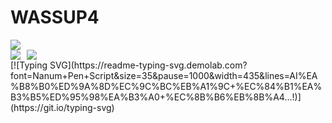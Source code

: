# WASSUP4

<img src="https://capsule-render.vercel.app/api?type=waving&color=gradient&height=300&section=header&text=조금별&fontsize=150&animation=twinkling&fontcolor=FBEFEF" />
<div style="display: flex; align-items: center;">
    <img src="https://img.shields.io/badge/Microsoft_Office-D83B01?style=for-the-badge&logo=microsoft-office&logoColor=white" style="margin-right: 10px;"/>
    <img src="https://img.shields.io/badge/Riot_Games-D32936?style=for-the-badge&logo=riot-games&logoColor=white"/>
</div>
[![Typing SVG](https://readme-typing-svg.demolab.com?font=Nanum+Pen+Script&size=35&pause=1000&width=435&lines=AI%EA%B8%B0%ED%9A%8D%EC%9C%BC%EB%A1%9C+%EC%84%B1%EA%B3%B5%ED%95%98%EA%B3%A0+%EC%8B%B6%EB%8B%A4...!)](https://git.io/typing-svg)
